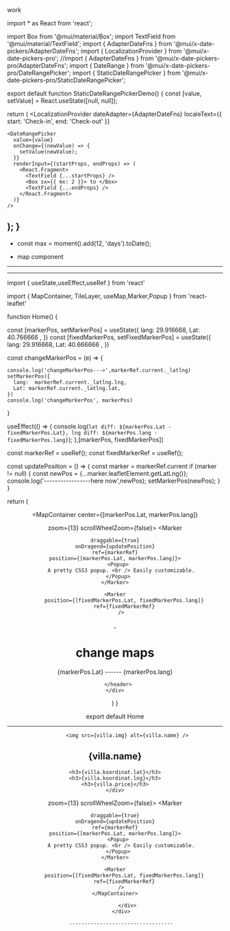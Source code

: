 work

import \* as React from 'react';

import Box from '@mui/material/Box';
import TextField from '@mui/material/TextField';
import { AdapterDateFns } from '@mui/x-date-pickers/AdapterDateFns';
import { LocalizationProvider } from '@mui/x-date-pickers-pro';
//import { AdapterDateFns } from '@mui/x-date-pickers-pro/AdapterDateFns';
import { DateRange } from '@mui/x-date-pickers-pro/DateRangePicker';
import { StaticDateRangePicker } from '@mui/x-date-pickers-pro/StaticDateRangePicker';

export default function StaticDateRangePickerDemo() {
const [value, setValue] = React.useState([null, null]);

return (
<LocalizationProvider
dateAdapter={AdapterDateFns}
localeText={{ start: 'Check-in', end: 'Check-out' }}

>

    <DateRangePicker
      value={value}
      onChange={(newValue) => {
        setValue(newValue);
      }}
      renderInput={(startProps, endProps) => (
        <React.Fragment>
          <TextField {...startProps} />
          <Box sx={{ mx: 2 }}> to </Box>
          <TextField {...endProps} />
        </React.Fragment>
      )}
    />

  </LocalizationProvider>
  
  );
}
-----------------------------------------------------------------------

- const max = moment().add(12, 'days').toDate();



- map component
----------------
----------------

import { useState,useEffect,useRef } from 'react'

import { MapContainer, TileLayer, useMap,Marker,Popup } from 'react-leaflet'

function Home() {

const [markerPos, setMarkerPos] = useState({
lang: 29.916668,
Lat: 40.766666 ,
})
const [fixedMarkerPos, setFixedMarkerPos] = useState({
lang: 29.916668,
Lat: 40.666666 ,
})

const changeMarkerPos = (e) => {

    console.log('changeMarkerPos--->',markerRef.current._latlng)
    setMarkerPos({
      lang:  markerRef.current._latlng.lng,
      Lat: markerRef.current._latlng.lat,
    })
    console.log('changeMarkerPos', markerPos)

}

useEffect(() => {
console.log(`lat diff: ${markerPos.Lat - fixedMarkerPos.Lat}, lng diff: ${markerPos.lang - fixedMarkerPos.lang}`);
},[markerPos, fixedMarkerPos])

const markerRef = useRef();
const fixedMarkerRef = useRef();

const updatePosition = () => {
const marker = markerRef.current
if (marker != null) {
const newPos = {...marker.leafletElement.getLatLng()};
console.log('-----------------here now',newPos);
setMarkerPos(newPos);
}
}

return (
<div className="App">
<header className="App-header">

<MapContainer
center={[markerPos.Lat, markerPos.lang]}

zoom={13} scrollWheelZoom={false}>
<TileLayer
      attribution='&copy; <a href="https://www.openstreetmap.org/copyright">OpenStreetMap</a> contributors'
      url="https://{s}.tile.openstreetmap.org/{z}/{x}/{y}.png"
    />
<Marker

    draggable={true}
    onDragend={updatePosition}
    ref={markerRef}
    position={[markerPos.Lat, markerPos.lang]}>
      <Popup>
        A pretty CSS3 popup. <br /> Easily customizable.
      </Popup>
    </Marker>

    <Marker
          position={[fixedMarkerPos.Lat, fixedMarkerPos.lang]}
          ref={fixedMarkerRef}
        />

</MapContainer>,

<div>
  <h1
  onClick={changeMarkerPos}
  >change maps</h1>
  <p>  {markerPos.Lat}  ------  {markerPos.lang}</p>
</div>

      </header>
    </div>

)
}

export default Home

----------------------------------------


 <div>
            <div>


            <img src={villa.img} alt={villa.name} />


<div className="villa-info">
    <h2>{villa.name}</h2>

    <h3>{villa.koordinat.lat}</h3>
    <h3>{villa.koordinat.lng}</h3>
    <h3>{villa.price}</h3>
    </div>


<div>
<MapContainer
center={[markerPos.Lat, markerPos.lang]}

zoom={13} scrollWheelZoom={false}>
<TileLayer
      attribution='&copy; <a href="https://www.openstreetmap.org/copyright">OpenStreetMap</a> contributors'
      url="https://{s}.tile.openstreetmap.org/{z}/{x}/{y}.png"
    />
<Marker

    draggable={true}
    onDragend={updatePosition}
    ref={markerRef}
    position={[markerPos.Lat, markerPos.lang]}>
      <Popup>
        A pretty CSS3 popup. <br /> Easily customizable.
      </Popup>
    </Marker>

    <Marker
          position={[fixedMarkerPos.Lat, fixedMarkerPos.lang]}
          ref={fixedMarkerRef}
        />
    </MapContainer>
</div>


            </div>
        </div>

        ----------------------------------
